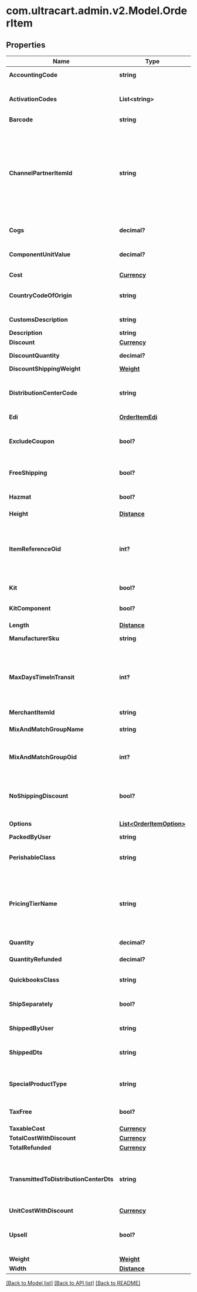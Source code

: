 # com.ultracart.admin.v2.Model.OrderItem
## Properties

Name | Type | Description | Notes
------------ | ------------- | ------------- | -------------
**AccountingCode** | **string** | QuickBooks code | [optional] 
**ActivationCodes** | **List&lt;string&gt;** | Activation codes assigned to this item | [optional] 
**Barcode** | **string** | Barcode | [optional] 
**ChannelPartnerItemId** | **string** | Channel partner item id if this order came through a channel partner and the channel partner item id was mapped to an internal item id | [optional] 
**Cogs** | **decimal?** | Cost of goods sold | [optional] 
**ComponentUnitValue** | **decimal?** | Value of the kit component item | [optional] 
**Cost** | [**Currency**](Currency.md) |  | [optional] 
**CountryCodeOfOrigin** | **string** | Country of origin (ISO-3166 two letter code) | [optional] 
**CustomsDescription** | **string** | Customs description | [optional] 
**Description** | **string** | Description | [optional] 
**Discount** | [**Currency**](Currency.md) |  | [optional] 
**DiscountQuantity** | **decimal?** | Discount quantity | [optional] 
**DiscountShippingWeight** | [**Weight**](Weight.md) |  | [optional] 
**DistributionCenterCode** | **string** | Distribution center code responsible for shipping this item | [optional] 
**Edi** | [**OrderItemEdi**](OrderItemEdi.md) |  | [optional] 
**ExcludeCoupon** | **bool?** | True if this item is excluded from coupons | [optional] 
**FreeShipping** | **bool?** | True if the item receives free shipping | [optional] 
**Hazmat** | **bool?** | Hazardous materials indicator | [optional] 
**Height** | [**Distance**](Distance.md) |  | [optional] 
**ItemReferenceOid** | **int?** | Item reference object identifier used to linked to auto order item record | [optional] 
**Kit** | **bool?** | True if this item is a kit | [optional] 
**KitComponent** | **bool?** | True if this item is a kit component | [optional] 
**Length** | [**Distance**](Distance.md) |  | [optional] 
**ManufacturerSku** | **string** | Manufacturer SKU | [optional] 
**MaxDaysTimeInTransit** | **int?** | Maximum days that the item can be in transit before spoilage (perishable products) | [optional] 
**MerchantItemId** | **string** | Item ID | [optional] 
**MixAndMatchGroupName** | **string** | Mix and match group name | [optional] 
**MixAndMatchGroupOid** | **int?** | Mix and match group object identifier | [optional] 
**NoShippingDiscount** | **bool?** | True if this item is excluded from shipping discounts | [optional] 
**Options** | [**List&lt;OrderItemOption&gt;**](OrderItemOption.md) | Options | [optional] 
**PackedByUser** | **string** | Packed by user | [optional] 
**PerishableClass** | **string** | Perishable class of the item | [optional] 
**PricingTierName** | **string** | Pricing tier that granted the particular price for this item if the customer profile had pricing tiers assigned | [optional] 
**Quantity** | **decimal?** | Quantity | [optional] 
**QuantityRefunded** | **decimal?** | Quantity refunded on this item | [optional] 
**QuickbooksClass** | **string** | QuickBooks class | [optional] 
**ShipSeparately** | **bool?** | True if this item ships in a separate box | [optional] 
**ShippedByUser** | **string** | Shipped by user | [optional] 
**ShippedDts** | **string** | Date/time that this item was marked shipped | [optional] 
**SpecialProductType** | **string** | Special product type (USPS Media Mail) | [optional] 
**TaxFree** | **bool?** | True if the item is tax free | [optional] 
**TaxableCost** | [**Currency**](Currency.md) |  | [optional] 
**TotalCostWithDiscount** | [**Currency**](Currency.md) |  | [optional] 
**TotalRefunded** | [**Currency**](Currency.md) |  | [optional] 
**TransmittedToDistributionCenterDts** | **string** | Date/time that this item was transmitted to the distribution center | [optional] 
**UnitCostWithDiscount** | [**Currency**](Currency.md) |  | [optional] 
**Upsell** | **bool?** | True if this item was added to the order as part of an upsell | [optional] 
**Weight** | [**Weight**](Weight.md) |  | [optional] 
**Width** | [**Distance**](Distance.md) |  | [optional] 

[[Back to Model list]](../README.md#documentation-for-models) [[Back to API list]](../README.md#documentation-for-api-endpoints) [[Back to README]](../README.md)

